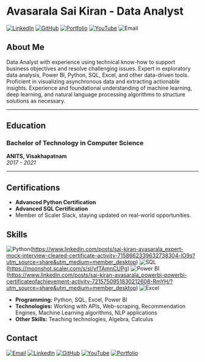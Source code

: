 # Avasarala Sai Kiran - Data Analyst

[![LinkedIn](https://img.shields.io/badge/LinkedIn-0077B5?logo=linkedin&logoColor=white)](https://www.linkedin.com/in/sai-kiran-avasarala/) [![GitHub](https://img.shields.io/badge/GitHub-181717?logo=github&logoColor=white)](https://github.com/asaikiran1999) [![Portfolio](https://img.shields.io/badge/Portfolio-FF5722?logo=web&logoColor=white)](https://asaikiran1999.github.io/avasaralasakiran/) [![YouTube](https://img.shields.io/badge/YouTube-FF0000?logo=youtube&logoColor=white)](https://www.youtube.com/@quicklearnpython) ![Email](https://img.shields.io/badge/Email-D14836?logo=gmail&logoColor=white)

## About Me
Data Analyst with experience using technical know-how to support business objectives and resolve challenging issues. Expert in exploratory data analysis, Power BI, Python, SQL, Excel, and other data-driven tools. Proficient in visualizing asynchronous data and extracting actionable insights. Experience and foundational understanding of machine learning, deep learning, and natural language processing algorithms to structure solutions as necessary.

---

## Education

### Bachelor of Technology in Computer Science
**ANITS, Visakhapatnam**  
*2017 - 2021*

---

## Certifications
- **Advanced Python Certification**
- **Advanced SQL Certification**
- Member of Scaler Slack, staying updated on real-world opportunities.

## Skills

![Python](https://img.shields.io/badge/Python-3776AB?logo=python&logoColor=white)(https://www.linkedin.com/posts/sai-kiran-avasarala_expert-mock-interview-cleared-certificate-activity-7158662339632738304-lO9s?utm_source=share&utm_medium=member_desktop) 
![SQL](https://img.shields.io/badge/SQL-4479A1?logo=sql&logoColor=white)(https://moonshot.scaler.com/s/sl/yfTAmnCUPg) 
![Power BI](https://img.shields.io/badge/Power_BI-F2C811?logo=power-bi&logoColor=white)(https://www.linkedin.com/posts/sai-kiran-avasarala_powerbi-powerbi-certificateofachievement-activity-7215750951830212608-RmYH/?utm_source=share&utm_medium=member_desktop) 
![Excel](https://img.shields.io/badge/Excel-217346?logo=microsoft-excel&logoColor=white)

- **Programming:** Python, SQL, Excel, Power BI
- **Technologies:** Working with APIs, Web-scraping, Recommendation Engines, Machine Learning algorithms, NLP applications
- **Other Skills:** Teaching technologies, Algebra, Calculus

## Contact

[![Email](https://img.shields.io/badge/Email-D14836?logo=gmail&logoColor=white)](mailto:avasaralasaikiran@gmail.com) 
[![LinkedIn](https://img.shields.io/badge/LinkedIn-0077B5?logo=linkedin&logoColor=white)](https://www.linkedin.com/in/sai-kiran-avasarala/) 
[![GitHub](https://img.shields.io/badge/GitHub-181717?logo=github&logoColor=white)](https://github.com/asaikiran1999) 
[![YouTube](https://img.shields.io/badge/YouTube-FF0000?logo=youtube&logoColor=white)](https://www.youtube.com/@quicklearnpython) 
[![Portfolio](https://img.shields.io/badge/Portfolio-FF5722?logo=web&logoColor=white)](https://asaikiran1999.github.io/avasaralasakiran/)

